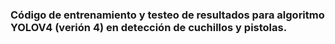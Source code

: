 ### Código de entrenamiento y testeo de resultados para algoritmo YOLOV4 (verión 4) en detección de cuchillos y pistolas.
